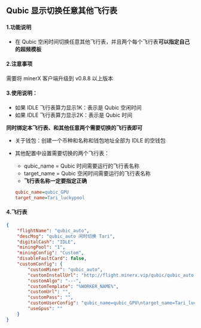 

## Qubic 显示切换任意其他飞行表

#### 1.功能说明

- 在 Qubic 空闲时间切换任意其他飞行表，并且两个每个飞行表**可以指定自己的超频模板**



#### 2.注意事项

需要将 minerX 客户端升级到  v0.8.8 以上版本



#### 3.使用说明：

- 如果 IDLE 飞行表算力显示1K：表示是 Qubic 空闲时间
- 如果 IDLE 飞行表算力显示2K：表示是 Qubic 时间



**同时绑定本飞行表、和其他任意两个需要切换的飞行表即可**

- 关于钱包：创建一个币种和名称和钱包地址全部为 IDLE 的空钱包

- 其他配置中设置需要切换的两个飞行表：

  - qubic_name = Qubic 时间需要运行的飞行表名称
  - target_name = Qubic 空闲时间需要运行的飞行表名称
  - **飞行表名称一定要指定正确**

  ```ini
  qubic_name=qubic_GPU
  target_name=Tari_luckypool
  ```



#### 4.飞行表

```json
{
    "flightName": "qubic_auto",
    "descMsg": "qubic_auto 闲时切换 Tari",
    "digitalCash": "IDLE",
    "miningPool": "1",
    "miningConfig": "Custom",
    "disableFaultCard": false,
    "customConfig": {
        "customMiner": "qubic_auto",
        "customInstallUrl": "http://flight.minerx.vip/qubic/qubic_auto-1.0.11.tar.gz",
        "customAlgo": "---",
        "customTemplate": "%WORKER_NAME%",
        "customUrl": "",
        "customPass": "",
        "customUserConfig": "qubic_name=qubic_GPU\ntarget_name=Tari_luckypool",
        "useGpus": ""
    }
}
```



